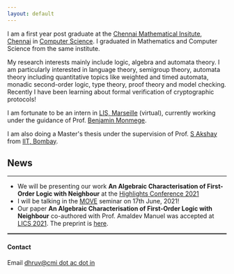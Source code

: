 ```yaml
---
layout: default
---
```


<!-- ![Profile Picture](profile_1.jpg){:style="float: right;margin-right: 7px;margin-top: 7px;height: 200px;border: 5"} -->
I am a first year post graduate at the [Chennai Mathematical Insitute, Chennai](https://www.cmi.ac.in/) in [Computer Science](https://www.cmi.ac.in/teaching/courses.php?prog=msccs). I graduated in Mathematics and Computer Science from the same institute.

My research interests mainly include logic, algebra and automata theory.
I am particularly interested in language theory, semigroup theory, automata theory including quantitative topics like weighted and timed automata, monadic second-order logic, type theory, proof theory and model checking.
<br/>
Recently I have been learning about formal verification of cryptographic protocols!
<!-- Recently I have also become fo`nd of learning language theory and automata in a categorical perspective. -->

I am fortunate to be an intern in [LIS, Marseille](https://www.lis-lab.fr/en/home/) (virtual), currently working under the guidance of Prof. [Benjamin Monmege](https://pageperso.lif.univ-mrs.fr/~benjamin.monmege/).

I am also doing a Master's thesis under the supervision of Prof. [S Akshay](https://www.cse.iitb.ac.in/~akshayss/) from [IIT, Bombay](https://www.iitb.ac.in/).

## News
<hr>

* We will be presenting our work **An Algebraic Characterisation of First-Order Logic with Neighbour** at the [Highlights Conference 2021](http://highlights-conference.org/)
* I will be talking in the [MOVE](http://pageperso.lif.univ-mrs.fr/~benjamin.monmege/seminaireMOVE/) seminar on 17th June, 2021!
* Our paper **An Algebraic Characterisation of First-Order Logic with Neighbour** co-authored with Prof. Amaldev Manuel was accepted at [LICS 2021](http://easyconferences.eu/lics2021/). The preprint is [here](https://arxiv.org/abs/2105.09368).

<hr style="border:1px solid gray">

#### Contact

Email [dhruv@cmi dot ac dot in](mailto:dhruv@cmi.ac.in)
